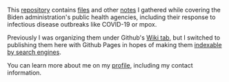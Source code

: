 This [repository](https://github.com/tinalexander/notes/tree/main) contains [files](https://github.com/tinalexander/notes-by-alexander-tin/tree/main/attachments) and other [notes](https://github.com/tinalexander/notes-by-alexander-tin/tree/main/docs) I gathered while covering the Biden administration's public health agencies, including their response to infectious disease outbreaks like COVID-19 or mpox. 

Previously I was organizing them under Github's [Wiki tab](https://github.com/tinalexander/notes/wiki/About-these-notes), but I switched to publishing them here with Github Pages in hopes of making them [indexable by search engines](https://docs.github.com/en/communities/documenting-your-project-with-wikis/about-wikis#:~:text=Note%3A%20Search,a%20public%20repository.).

You can learn more about me on my [profile](https://github.com/tinalexander), including my contact information.
